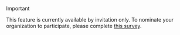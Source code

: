 > [!IMPORTANT]
> This feature is currently available by invitation only. To nominate your organization to participate, please complete [this survey](https://aka.ms/ax2012upgrade). 
